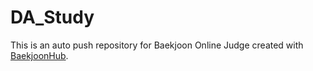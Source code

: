 # DA_Study
This is an auto push repository for Baekjoon Online Judge created with [BaekjoonHub](https://github.com/BaekjoonHub/BaekjoonHub).
